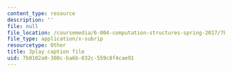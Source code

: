 ```yaml
---
content_type: resource
description: ''
file: null
file_location: /coursemedia/6-004-computation-structures-spring-2017/7b0102a0308cba6b032c559c8f4cae91_185WS_ZzobA.srt
file_type: application/x-subrip
resourcetype: Other
title: 3play caption file
uid: 7b0102a0-308c-ba6b-032c-559c8f4cae91
---
```

